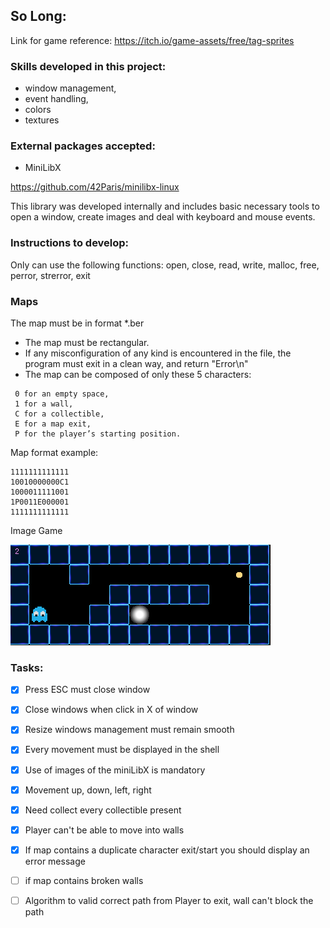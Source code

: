 
## So Long:

Link for game reference: https://itch.io/game-assets/free/tag-sprites

### Skills developed in this project:

- window management, 
- event handling, 
- colors
- textures


### External packages accepted:

- MiniLibX

https://github.com/42Paris/minilibx-linux

This library was
developed internally and includes basic necessary tools to open a window, create images
and deal with keyboard and mouse events.


### Instructions to develop:

Only can use the following functions:
open, close, read, write, malloc, free, perror, strerror, exit

### Maps

The map must be in format *.ber

-  The map must be rectangular.
- If any misconfiguration of any kind is encountered in the file, the program must
  exit in a clean way, and return "Error\n"
- The map can be composed of only these 5 characters:
```
 0 for an empty space, 
 1 for a wall,
 C for a collectible,
 E for a map exit,
 P for the player’s starting position.
```

Map format example:

    1111111111111
    10010000000C1
    1000011111001
    1P0011E000001
    1111111111111


Image Game

![alt text](image_1.png)

### Tasks:

- [X] Press ESC must close window
- [X] Close windows when click in X of window
- [X] Resize windows management must remain smooth
- [X] Every movement must be displayed in the shell

- [X] Use of images of the miniLibX is mandatory

- [X] Movement up, down, left, right

- [X] Need collect every collectible present
- [X] Player can't be able to move into walls
- [X] If map contains a duplicate character exit/start you should display an error message
- [ ] if map contains broken walls
- [ ] Algorithm to valid correct path from Player to exit, wall can't block the path
